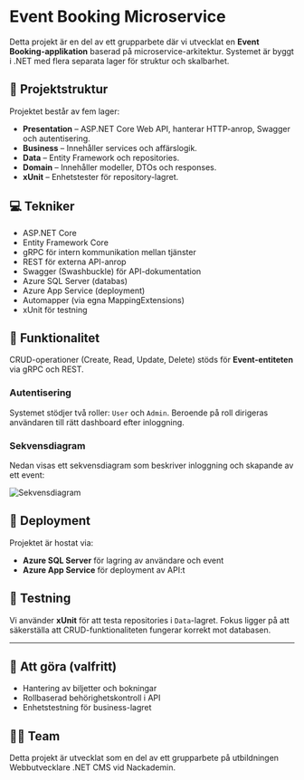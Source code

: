 # Event Booking Microservice

Detta projekt är en del av ett grupparbete där vi utvecklat en **Event Booking-applikation** baserad på microservice-arkitektur. Systemet är byggt i .NET med flera separata lager för struktur och skalbarhet.

## 🧱 Projektstruktur

Projektet består av fem lager:

- **Presentation** – ASP.NET Core Web API, hanterar HTTP-anrop, Swagger och autentisering.
- **Business** – Innehåller services och affärslogik.
- **Data** – Entity Framework och repositories.
- **Domain** – Innehåller modeller, DTOs och responses.
- **xUnit** – Enhetstester för repository-lagret.

## 💻 Tekniker

- ASP.NET Core
- Entity Framework Core
- gRPC för intern kommunikation mellan tjänster
- REST för externa API-anrop
- Swagger (Swashbuckle) för API-dokumentation
- Azure SQL Server (databas)
- Azure App Service (deployment)
- Automapper (via egna MappingExtensions)
- xUnit för testning

## 🔄 Funktionalitet

CRUD-operationer (Create, Read, Update, Delete) stöds för **Event-entiteten** via gRPC och REST.

### Autentisering

Systemet stödjer två roller: `User` och `Admin`. Beroende på roll dirigeras användaren till rätt dashboard efter inloggning.

### Sekvensdiagram

Nedan visas ett sekvensdiagram som beskriver inloggning och skapande av ett event:

![Sekvensdiagram](./images/event-sequence-diagram.png)

## 🚀 Deployment

Projektet är hostat via:

- **Azure SQL Server** för lagring av användare och event
- **Azure App Service** för deployment av API:t

## 🧪 Testning

Vi använder **xUnit** för att testa repositories i `Data`-lagret. Fokus ligger på att säkerställa att CRUD-funktionaliteten fungerar korrekt mot databasen.

---

## 📌 Att göra (valfritt)

- Hantering av biljetter och bokningar
- Rollbaserad behörighetskontroll i API
- Enhetstestning för business-lagret

## 🧑‍💻 Team

Detta projekt är utvecklat som en del av ett grupparbete på utbildningen Webbutvecklare .NET CMS vid Nackademin.

